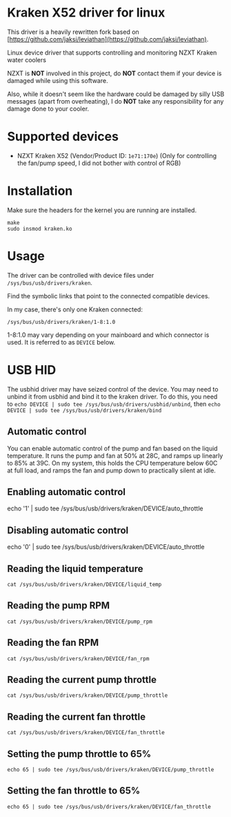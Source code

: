 # Kraken X52 driver for linux

This driver is a heavily rewritten fork based on
[https://github.com/jaksi/leviathan](https://github.com/jaksi/leviathan).

Linux device driver that supports controlling and monitoring
NZXT Kraken water coolers

NZXT is **NOT** involved in this project, do **NOT** contact them if your
device is damaged while using this software.

Also, while it doesn't seem like the hardware could be damaged by silly USB
messages (apart from overheating), I do **NOT** take any responsibility for
any damage done to your cooler.

# Supported devices
* NZXT Kraken X52 (Vendor/Product ID: `1e71:170e`)
(Only for controlling the fan/pump speed, I did not bother with control of RGB)

# Installation
Make sure the headers for the kernel you are running are installed.
```Shell
make
sudo insmod kraken.ko
```

# Usage
The driver can be controlled with device files under
`/sys/bus/usb/drivers/kraken`.

Find the symbolic links that point to the connected compatible devices.

In my case, there's only one Kraken connected:
```Shell
/sys/bus/usb/drivers/kraken/1-8:1.0
```

1-8:1.0 may vary depending on your mainboard and which connector is used.
It is referred to as `DEVICE` below.

# USB HID

The usbhid driver may have seized control of the device. You may need to
unbind it from usbhid and bind it to the kraken driver. To do this, you
need to `echo DEVICE | sudo tee /sys/bus/usb/drivers/usbhid/unbind`, then
`echo DEVICE | sudo tee /sys/bus/usb/drivers/kraken/bind`

## Automatic control

You can enable automatic control of the pump and fan based on the liquid
temperature. It runs the pump and fan at 50% at 28C, and ramps up linearly
to 85% at 39C. On my system, this holds the CPU temperature below 60C at
full load, and ramps the fan and pump down to practically silent at idle.

## Enabling automatic control

echo '1' | sudo tee /sys/bus/usb/drivers/kraken/DEVICE/auto_throttle

## Disabling automatic control

echo '0' | sudo tee /sys/bus/usb/drivers/kraken/DEVICE/auto_throttle

## Reading the liquid temperature

```Shell
cat /sys/bus/usb/drivers/kraken/DEVICE/liquid_temp
```

## Reading the pump RPM

```Shell
cat /sys/bus/usb/drivers/kraken/DEVICE/pump_rpm
```

## Reading the fan RPM

```Shell
cat /sys/bus/usb/drivers/kraken/DEVICE/fan_rpm
```

## Reading the current pump throttle

```Shell
cat /sys/bus/usb/drivers/kraken/DEVICE/pump_throttle
```

## Reading the current fan throttle

```Shell
cat /sys/bus/usb/drivers/kraken/DEVICE/fan_throttle
```

## Setting the pump throttle to 65%

```Shell
echo 65 | sudo tee /sys/bus/usb/drivers/kraken/DEVICE/pump_throttle
```

## Setting the fan throttle to 65%

```Shell
echo 65 | sudo tee /sys/bus/usb/drivers/kraken/DEVICE/fan_throttle
```
